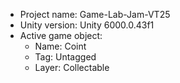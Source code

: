 <!-- UNITY CODE ASSIST INSTRUCTIONS START -->
- Project name: Game-Lab-Jam-VT25
- Unity version: Unity 6000.0.43f1
- Active game object:
  - Name: Coint
  - Tag: Untagged
  - Layer: Collectable
<!-- UNITY CODE ASSIST INSTRUCTIONS END -->